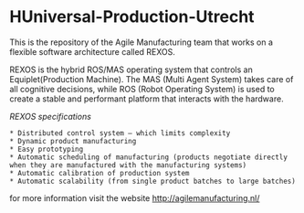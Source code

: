 HUniversal-Production-Utrecht
=============================

This is the repository of the Agile Manufacturing team that works on a 
flexible software architecture called REXOS.

REXOS is the hybrid ROS/MAS operating system that controls an Equiplet(Production Machine).
The MAS (Multi Agent System) takes care of all cognitive decisions, while ROS (Robot Operating System) 
is used to create a stable and performant platform that interacts with the hardware.

*REXOS specifications*

	* Distributed control system – which limits complexity
    * Dynamic product manufacturing
    * Easy prototyping
    * Automatic scheduling of manufacturing (products negotiate directly when they are manufactured with the manufacturing systems)
    * Automatic calibration of production system
    * Automatic scalability (from single product batches to large batches)

for more information visit the website http://agilemanufacturing.nl/